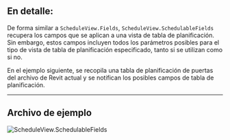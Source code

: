 ## En detalle:
De forma similar a `ScheduleView.Fields`, `ScheduleView.SchedulableFields` recupera los campos que se aplican a una vista de tabla de planificación. Sin embargo, estos campos incluyen todos los parámetros posibles para el tipo de vista de tabla de planificación especificado, tanto si se utilizan como si no.

En el ejemplo siguiente, se recopila una tabla de planificación de puertas del archivo de Revit actual y se notifican los posibles campos de tabla de planificación.
___
## Archivo de ejemplo

![ScheduleView.SchedulableFields](./Revit.Elements.Views.ScheduleView.SchedulableFields_img.jpg)
